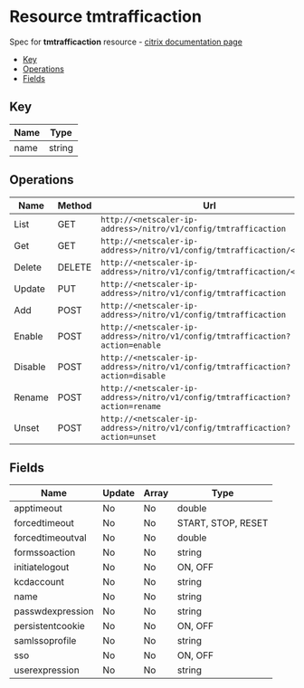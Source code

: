 # Resource tmtrafficaction

Spec for **tmtrafficaction** resource - [citrix documentation page](https://developer-docs.citrix.com/projects/netscaler-nitro-api/en/11.0/configuration/traffic-management/tmtrafficaction/tmtrafficaction/)

- [Key](#key)
- [Operations](#operations)
- [Fields](#fields)

## Key

| Name | Type |
|----|----|
| name | string |

## Operations

| Name | Method | Url |
|----|----|----|
| List | GET | `http://<netscaler-ip-address>/nitro/v1/config/tmtrafficaction` |
| Get | GET | `http://<netscaler-ip-address>/nitro/v1/config/tmtrafficaction/<name>` |
| Delete | DELETE | `http://<netscaler-ip-address>/nitro/v1/config/tmtrafficaction/<name>` |
| Update | PUT | `http://<netscaler-ip-address>/nitro/v1/config/tmtrafficaction` |
| Add | POST | `http://<netscaler-ip-address>/nitro/v1/config/tmtrafficaction` |
| Enable | POST | `http://<netscaler-ip-address>/nitro/v1/config/tmtrafficaction?action=enable` |
| Disable | POST | `http://<netscaler-ip-address>/nitro/v1/config/tmtrafficaction?action=disable` |
| Rename | POST | `http://<netscaler-ip-address>/nitro/v1/config/tmtrafficaction?action=rename` |
| Unset | POST | `http://<netscaler-ip-address>/nitro/v1/config/tmtrafficaction?action=unset` |

## Fields

| Name | Update | Array | Type |
|----|----|----|----|
|apptimeout|No|No|double|
|forcedtimeout|No|No|START, STOP, RESET|
|forcedtimeoutval|No|No|double|
|formssoaction|No|No|string|
|initiatelogout|No|No|ON, OFF|
|kcdaccount|No|No|string|
|name|No|No|string|
|passwdexpression|No|No|string|
|persistentcookie|No|No|ON, OFF|
|samlssoprofile|No|No|string|
|sso|No|No|ON, OFF|
|userexpression|No|No|string|

